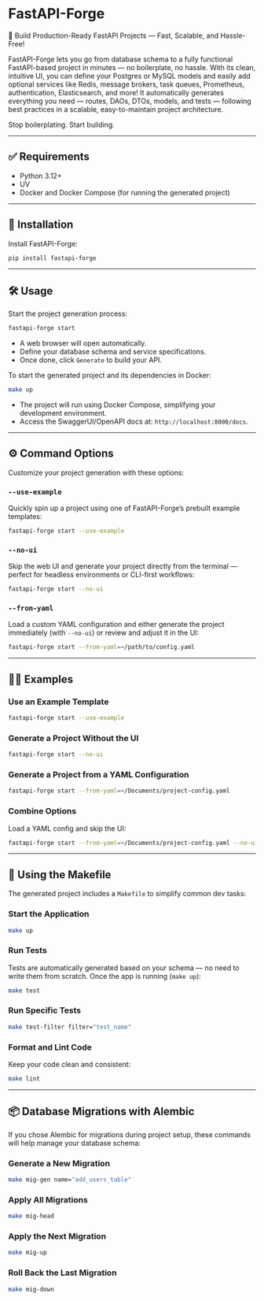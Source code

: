 # FastAPI-Forge  
🚀 Build Production-Ready FastAPI Projects — Fast, Scalable, and Hassle-Free!  

FastAPI-Forge lets you go from database schema to a fully functional FastAPI-based project in minutes — no boilerplate, no hassle. With its clean, intuitive UI, you can define your Postgres or MySQL models and easily add optional services like Redis, message brokers, task queues, Prometheus, authentication, Elasticsearch, and more! It automatically generates everything you need — routes, DAOs, DTOs, models, and tests — following best practices in a scalable, easy-to-maintain project architecture.  

Stop boilerplating. Start building.  

---

## ✅ Requirements
- Python 3.12+
- UV
- Docker and Docker Compose (for running the generated project)
---

## 🚀 Installation
Install FastAPI-Forge:

```bash
pip install fastapi-forge
```

---

## 🛠 Usage
Start the project generation process:

```bash
fastapi-forge start
```

- A web browser will open automatically.  
- Define your database schema and service specifications.  
- Once done, click `Generate` to build your API.  

To start the generated project and its dependencies in Docker:

```bash
make up
```

- The project will run using Docker Compose, simplifying your development environment.  
- Access the SwaggerUI/OpenAPI docs at: `http://localhost:8000/docs`.  

---

## ⚙️ Command Options
Customize your project generation with these options:

### `--use-example`
Quickly spin up a project using one of FastAPI-Forge’s prebuilt example templates:

```bash
fastapi-forge start --use-example
```

### `--no-ui`
Skip the web UI and generate your project directly from the terminal — perfect for headless environments or CLI-first workflows:

```bash
fastapi-forge start --no-ui
```

### `--from-yaml`
Load a custom YAML configuration and either generate the project immediately (with `--no-ui`) or review and adjust it in the UI:

```bash
fastapi-forge start --from-yaml=~/path/to/config.yaml
```

---

## 🧑‍💻 Examples

### Use an Example Template
```bash
fastapi-forge start --use-example
```

### Generate a Project Without the UI
```bash
fastapi-forge start --no-ui
```

### Generate a Project from a YAML Configuration
```bash
fastapi-forge start --from-yaml=~/Documents/project-config.yaml
```

### Combine Options
Load a YAML config and skip the UI:
```bash
fastapi-forge start --from-yaml=~/Documents/project-config.yaml --no-ui
```

---

## 🧰 Using the Makefile
The generated project includes a `Makefile` to simplify common dev tasks:

### Start the Application
```bash
make up
```

### Run Tests
Tests are automatically generated based on your schema — no need to write them from scratch. Once the app is running (`make up`):

```bash
make test
```

### Run Specific Tests
```bash
make test-filter filter="test_name"
```

### Format and Lint Code
Keep your code clean and consistent:

```bash
make lint
```

---

## 📦 Database Migrations with Alembic
If you chose Alembic for migrations during project setup, these commands will help manage your database schema:

### Generate a New Migration
```bash
make mig-gen name="add_users_table"
```

### Apply All Migrations
```bash
make mig-head
```

### Apply the Next Migration
```bash
make mig-up
```

### Roll Back the Last Migration
```bash
make mig-down
```
